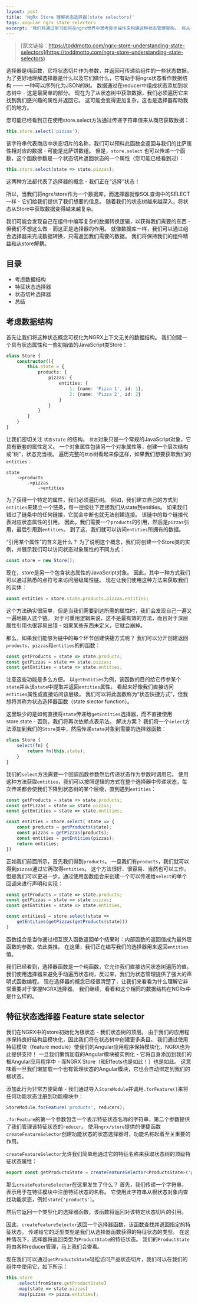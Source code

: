 ```yaml
---
layout: post
title: 'NgRx Store 理解状态选择器(state selectors)'
tags: angular ngrx state selectors
excerpt: '我们将通过学习如何在ngrx世界中思考异步操作来构建这种状态管理架构。 将从一些简单的示例开始，最终构建从 @Effects 中获取 Firebase 数据库中的数据'
---
```


> [原文链接：https://toddmotto.com/ngrx-store-understanding-state-selectors](https://toddmotto.com/ngrx-store-understanding-state-selectors)

选择器是纯函数，它将状态切片作为参数，并返回可传递给组件的一些状态数据。 为了更好地理解选择器是什么以及它们做什么，它有助于将ngrx状态看作数据结构 —— 一种可以序列化为JSON的树。 数据通过在reducer中组成状态添加到状态树中 - 这是最简单的部分。 现在为了从状态树中获取数据，我们必须遍历它来找到我们感兴趣的属性并返回它。 这可能会变得更加复杂，这也是选择器帮助我们的地方。

您可能已经看到正在使用store.select方法通过传递字符串值来从商店获取数据：

```ts
this.store.select('pizzas');
```

该字符串代表商店中状态切片的名称，我们可以预料此函数会返回与我们的比萨属性相对应的数据 - 可能是比萨饼数组。 但是，`store.select` 也可以传递一个函数，这个函数参数是一个状态切片返回状态的一个属性（您可能已经看到过）：

```ts
this.store.select(state => state.pizzas);
```

这两种方法都代表了选择器的概念 - 我们正在“选择”状态！

所以，当我们将ngrx/store作为一个数据库，而选择器就像SQL查询中的SELECT一样 - 它们给我们提供了我们想要的信息。 随着我们的状态树越来越深入，将状态从Store中获取数据变得越来越复杂。

我们可能会发现自己在组件中编写复杂的数据转换逻辑，以获得我们需要的东西 - 但我们不想这么做 - 而这正是选择器的作用。 就像数据库一样，我们可以通过组合选择器来完成数据转换，只需返回我们需要的数据。 我们将保持我们的组件精益和从store解耦。

## 目录

* 考虑数据结构
* 特征状态选择器
* 状态切片选择器
* 总结

## 考虑数据结构

首先让我们将这种状态概念可视化为NGRX上下文无关的数据结构。 我们创建一个具有状态属性和一些初始值的JavaScript类Store：

```ts
class Store {
    constructor(){
        this.state = {
            products: {
                pizzas: {
                    entities: {
                        1: {name: 'Pizza 1', id: 1},
                        2: {name: 'Pizza 2', id: 2}
                    }
                }
            }
        }
    }
}
```

让我们密切关注 `状态state` 的结构。 `状态`对象只是一个常规的JavaScript对象，它具有嵌套的属性定义。 一个对象属性包装另一个对象属性等，创建一个层次结构或“树”，状态充当根。 遍历完整的`状态`树看起来像这样，如果我们想要获取我们的`entities`：

```
state
    ->products
        ->pizzas
            ->entities
```

为了获得一个特定的属性，我们必须遍历树。 例如，我们建立自己的方式到`entities`来建立一个链条，每一层级往下连接我们从state到entities。 如果我们错过了链条中的任何链接，它就会中断也就无法创建连接。 该链中的每个链接代表对应状态属性的引用。 因此，我们需要一个`products`的引用，然后是`pizzas`引用，最后引用到`entities`。 到了这，我们就可以访问`entities`所拥有的数据。

“引用某个属性”的含义是什么？ 为了说明这个概念，我们将创建一个Store类的实例，并展示我们可以访问状态对象属性的不同方式：

```ts
const store = new Store();
```

现在，store是另一个包含状态属性的JavaScript对象。 因此，其中一种方式我们可以通过熟悉的点符号来访问层级属性链。 现在让我们使用这种方法来获取我们的实体：

```ts
const entities = store.state.products.pizzas.entities;
```

这个方法确实很简单，但是当我们需要到达所需的属性时，我们会发现自己一遍又一遍地输入这个链。 对于可重用逻辑来说，这不是最有效的方法，而且对于深层属性引用也很容易出错 - 如果某些东西未定义，它就会崩掉。

那么，如果我们能够为链中的每个环节创建快捷方式呢？ 我们可以分开创建返回`products`、`pizzas`和`entities`的的函数：

```ts
const getProducts = state => state.products;
const getPizzas = state => state.pizzas;
const getEntities = state => state.entities;
```

注意这些功能是多么方便。 以`getEntities`为例，该函数的目的给它传参某个`state`并从该`state`中提取并返回`entities`属性。 看起来好像我们直接访问`entities`属性或直接访问该层级。 我们可以将此函数称为“状态快捷方式”，但我想将其称为状态选择器函数（state slector function）。

这里缺少的是如何直接将`state`传递给`getEntities`选择器，而不直接使用store.state - 否则，我们将再次依赖点表示法。 解决方案？ 我们将一个`select`方法添加到我们的`Store`类中，然后传递`state`对象到需要的选择器函数：

```ts
class Store {
    select(fn) {
        return fn(this.state);
    }
}
```

我们的`select`方法需要一个回调函数参数然后传递状态作为参数时调用它。 使用这种方法获取`entities`，我们可以按照逻辑的方式在整个选择器中传递状态，每次传递都会使我们下降到状态树的某个层级，直到遇到`entities`：

```ts
const getProducts = state => state.products;
const getPizzas = state => state.pizzas;
const getEntities = state => state.entities;

const entities = store.select( state => {
    const products = getProducts(state);
    const pizzas = getPizzas(products);
    const entities = getEntities(pizzas);
    return entities;
})
```

正如我们前面所示，首先我们得到`products`。 一旦我们有`products`，我们就可以得到`pizzas`通过它再取得`entities`。 这个方法很好、很容易、当然也可以工作，但是我们可以更进一步，通过使用函数组合来创建一个可以传递给`select`的单个回调来进行声明和实现：

```ts
const getProducts = state => state.products;
const getPizzas = state => state.pizzas;
const getEntities = state => state.entities;

const entities$ = store.select(state => 
    getEntities(getPizzas(getProducts(state)))
)
```

函数组合是当你通过相互嵌入函数返回单个结果时：内部函数的返回值成为最外层函数的参数，依此类推。 在这里，我们正在编写我们的选择器用来返回`entities`值。

我们已经看到，选择器函数是一个纯函数，它允许我们直接访问状态树遍历的值。 我们使用选择器来避免手动遍历状态树，反过来，我们为状态管理提供了强大的声明式函数编程。 现在选择器的概念已经很清楚了，让我们来看看为什么理解它非常重要对于掌握NGRX选择器。 我们继续，看看和这个相同的数据结构在NGRx中是什么样的。

## 特征状态选择器 Feature state selector

我们在NGRX中的store初始化为根状态 - 我们状态树的顶层。 由于我们的应用程序保持良好结构且模块化，因此我们将在状态树中创建更多条目。 我们通过使用特征模块（feature module）使我们的Angular应用程序保持模块化，NGRX也为此提供支持！ 一旦我们懒惰加载的Angular模块被实例化 - 它将自身添加到我们的根Angular应用程序中 - 而NGRX Store（和Effects也是如此！）也是如此。 这意味着一旦我们懒加载一个也有管理状态的Angular模块，它也会自动绑定到我们的根状态。

添加此行为非常方便简单 - 我们通过导入`StoreModule`并调用`.forFeature()`来将任何功能状态注册到功能模块中：

```ts
StoreModule.forFeature('products', reducers);
```

`.forFeature`的第一个参数包含一个表示特征状态名称的字符串，第二个参数提供了我们管理该特征状态的`reducer`。 使用`ngrx/store`提供的便捷函数`createFeatureSelector`创建功能状态的状态选择器时，功能名称起着至关重要的作用。

`createFeatureSelector`允许我们简单地通过它的特征名称来获取状态树的顶级特征状态属性：

```ts
export const getProductsState = createFeatureSelector<ProductsState>('products');
```

那么`createFeatureSelector`在这里发生了什么？ 首先，我们传递一个字符串，表示用于在特征模块中注册特征状态的名称。 它使用此字符串从根状态对象内查找功能状态，例如`state['products']`。

然后它返回一个类型化的选择器函数，该函数将返回对该特定状态切片的引用。

因此，`createFeatureSelector`返回一个选择器函数，该函数查找并返回指定的特征状态。 传递给它的泛型类型是我们从选择器函数获得的特征状态的类型。 在这种情况下，选择器将返回类型为`ProductState`的特征状态。 我们的`ProductState`将由各种reducer管理，马上我们会查看。

现在我们可以通过`getProductsState`轻松访问产品状态切片，我们可以在我们的组件中使用它，如下所示：

```ts
this.store
    .select(fromStore.getProductState)
    .map(state => state.pizzas)
    .map(pizzas => pizza.entities);
```